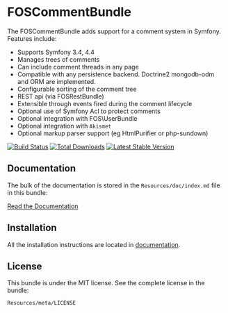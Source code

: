 FOSCommentBundle
=============

The FOSCommentBundle adds support for a comment system in Symfony. Features include:

- Supports Symfony 3.4, 4.4
- Manages trees of comments
- Can include comment threads in any page
- Compatible with any persistence backend. Doctrine2 mongodb-odm and ORM are implemented.
- Configurable sorting of the comment tree
- REST api (via FOSRestBundle)
- Extensible through events fired during the comment lifecycle
- Optional use of Symfony Acl to protect comments
- Optional integration with FOS\UserBundle
- Optional integration with `Akismet`
- Optional markup parser support (eg HtmlPurifier or php-sundown)

[![Build Status](https://travis-ci.org/FriendsOfSymfony/FOSCommentBundle.svg?branch=master)](https://travis-ci.org/FriendsOfSymfony/FOSCommentBundle) [![Total Downloads](https://poser.pugx.org/friendsofsymfony/comment-bundle/downloads.svg)](https://packagist.org/packages/friendsofsymfony/comment-bundle) [![Latest Stable Version](https://poser.pugx.org/friendsofsymfony/comment-bundle/v/stable.svg)](https://packagist.org/packages/friendsofsymfony/comment-bundle)

Documentation
-------------

The bulk of the documentation is stored in the `Resources/doc/index.md`
file in this bundle:

[Read the Documentation](https://github.com/FriendsOfSymfony/FOSCommentBundle/blob/master/Resources/doc/index.md)

Installation
------------

All the installation instructions are located in [documentation](https://github.com/FriendsOfSymfony/FOSCommentBundle/blob/master/Resources/doc/index.md).

License
-------

This bundle is under the MIT license. See the complete license in the bundle:

    Resources/meta/LICENSE
